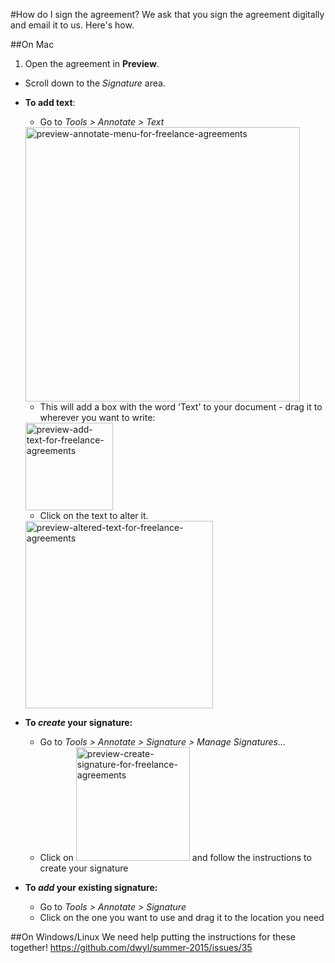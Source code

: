 #How do I sign the agreement?
We ask that you sign the agreement digitally and email it to us. Here's how.

##On Mac
1. Open the agreement in **Preview**.
+ Scroll down to the _Signature_ area.
+ **To add text**:
  + Go to _Tools > Annotate > Text_
  <img width="439" alt="preview-annotate-menu-for-freelance-agreements" src="https://cloud.githubusercontent.com/assets/4185328/8646836/efca8f24-294a-11e5-8f43-64b1890ff61a.png">
  
  + This will add a box with the word 'Text' to your document - drag it to wherever you want to write:    
  <img width="140" alt="preview-add-text-for-freelance-agreements" src="https://cloud.githubusercontent.com/assets/4185328/8646735/4101a27a-294a-11e5-91f4-377dd53434e4.png">
  
  + Click on the text to alter it.    
  <img width="300" alt="preview-altered-text-for-freelance-agreements" src="https://cloud.githubusercontent.com/assets/4185328/8646772/7910ec52-294a-11e5-9934-458242aec9af.png">
+ **To _create_ your signature:**
  + Go to _Tools > Annotate > Signature > Manage Signatures..._
  + Click on <img width="182" alt="preview-create-signature-for-freelance-agreements" src="https://cloud.githubusercontent.com/assets/4185328/8646908/7477c4da-294b-11e5-8b97-c8019900cf7d.png"> and follow the instructions to create your signature
+ **To _add_ your existing signature:**
  + Go to _Tools > Annotate > Signature_
  + Click on the one you want to use and drag it to the location you need
  
##On Windows/Linux
We need help putting the instructions for these together! https://github.com/dwyl/summer-2015/issues/35


